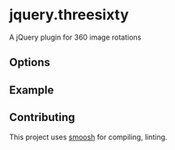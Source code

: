 jquery.threesixty
====== 

A jQuery plugin for 360 image rotations

Options
---

Example
---

Contributing
---
This project uses [smoosh](https://github.com/fat/smoosh) for compiling, linting.
